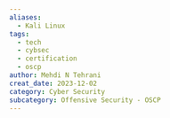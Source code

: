 ```yaml
---
aliases:
  - Kali Linux
tags:
  - tech
  - cybsec
  - certification
  - oscp
author: Mehdi N Tehrani
creat_date: 2023-12-02
category: Cyber Security
subcategory: Offensive Security - OSCP
---
```


# 